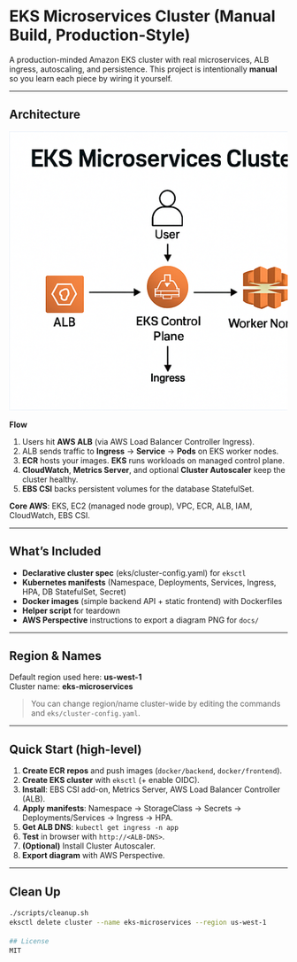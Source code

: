 # EKS Microservices Cluster (Manual Build, Production-Style)

A production-minded Amazon EKS cluster with real microservices, ALB ingress, autoscaling, and persistence. This project is intentionally **manual** so you learn each piece by wiring it yourself.

---

## Architecture

![Architecture Diagram](docs/Kubernetes_Cluster_Architecture.png)

**Flow**
1. Users hit **AWS ALB** (via AWS Load Balancer Controller Ingress).
2. ALB sends traffic to **Ingress** → **Service** → **Pods** on EKS worker nodes.
3. **ECR** hosts your images. **EKS** runs workloads on managed control plane.
4. **CloudWatch**, **Metrics Server**, and optional **Cluster Autoscaler** keep the cluster healthy.
5. **EBS CSI** backs persistent volumes for the database StatefulSet.

**Core AWS**: EKS, EC2 (managed node group), VPC, ECR, ALB, IAM, CloudWatch, EBS CSI.

---

## What’s Included

- **Declarative cluster spec** (eks/cluster-config.yaml) for `eksctl`
- **Kubernetes manifests** (Namespace, Deployments, Services, Ingress, HPA, DB StatefulSet, Secret)
- **Docker images** (simple backend API + static frontend) with Dockerfiles
- **Helper script** for teardown
- **AWS Perspective** instructions to export a diagram PNG for `docs/`

---

## Region & Names

Default region used here: **us-west-1**  
Cluster name: **eks-microservices**

> You can change region/name cluster-wide by editing the commands and `eks/cluster-config.yaml`.

---

## Quick Start (high-level)

1. **Create ECR repos** and push images (`docker/backend`, `docker/frontend`).
2. **Create EKS cluster** with `eksctl` (+ enable OIDC).
3. **Install**: EBS CSI add-on, Metrics Server, AWS Load Balancer Controller (ALB).
4. **Apply manifests**: Namespace → StorageClass → Secrets → Deployments/Services → Ingress → HPA.
5. **Get ALB DNS**: `kubectl get ingress -n app`
6. **Test** in browser with `http://<ALB-DNS>`.
7. **(Optional)** Install Cluster Autoscaler.
8. **Export diagram** with AWS Perspective.

---

## Clean Up

```bash
./scripts/cleanup.sh
eksctl delete cluster --name eks-microservices --region us-west-1

## License
MIT
